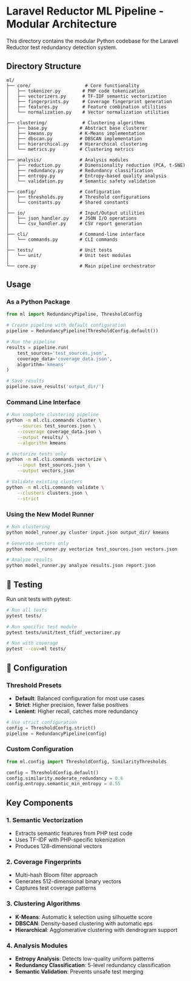 # Laravel Reductor ML Pipeline - Modular Architecture

This directory contains the modular Python codebase for the Laravel Reductor test redundancy detection system.

## Directory Structure

```
ml/
├── core/                    # Core functionality
│   ├── tokenizer.py        # PHP code tokenization
│   ├── vectorizers.py      # TF-IDF semantic vectorization
│   ├── fingerprints.py     # Coverage fingerprint generation
│   ├── features.py         # Feature combination utilities
│   └── normalization.py    # Vector normalization utilities
│
├── clustering/             # Clustering algorithms
│   ├── base.py            # Abstract base clusterer
│   ├── kmeans.py          # K-Means implementation
│   ├── dbscan.py          # DBSCAN implementation
│   ├── hierarchical.py    # Hierarchical clustering
│   └── metrics.py         # Clustering metrics
│
├── analysis/              # Analysis modules
│   ├── reduction.py       # Dimensionality reduction (PCA, t-SNE)
│   ├── redundancy.py      # Redundancy classification
│   ├── entropy.py         # Entropy-based quality analysis
│   └── validation.py      # Semantic safety validation
│
├── config/                # Configuration
│   ├── thresholds.py      # Threshold configurations
│   └── constants.py       # Shared constants
│
├── io/                    # Input/Output utilities
│   ├── json_handler.py    # JSON I/O operations
│   └── csv_handler.py     # CSV report generation
│
├── cli/                   # Command-line interface
│   └── commands.py        # CLI commands
│
├── tests/                 # Unit tests
│   └── unit/              # Unit test modules
│
└── core.py                # Main pipeline orchestrator
```

## Usage

### As a Python Package

```python
from ml import RedundancyPipeline, ThresholdConfig

# Create pipeline with default configuration
pipeline = RedundancyPipeline(ThresholdConfig.default())

# Run the pipeline
results = pipeline.run(
    test_sources='test_sources.json',
    coverage_data='coverage_data.json',
    algorithm='kmeans'
)

# Save results
pipeline.save_results('output_dir/')
```

### Command Line Interface

```bash
# Run complete clustering pipeline
python -m ml.cli.commands cluster \
    --sources test_sources.json \
    --coverage coverage_data.json \
    --output results/ \
    --algorithm kmeans

# Vectorize tests only
python -m ml.cli.commands vectorize \
    --input test_sources.json \
    --output vectors.json

# Validate existing clusters
python -m ml.cli.commands validate \
    --clusters clusters.json \
    --strict
```

### Using the New Model Runner

```bash
# Run clustering
python model_runner.py cluster input.json output_dir/ kmeans

# Generate vectors only
python model_runner.py vectorize test_sources.json vectors.json

# Analyze results
python model_runner.py analyze results.json report.json
```

## 🧪 Testing

Run unit tests with pytest:

```bash
# Run all tests
pytest tests/

# Run specific test module
pytest tests/unit/test_tfidf_vectorizer.py

# Run with coverage
pytest --cov=ml tests/
```

## 🔧 Configuration

### Threshold Presets

- **Default**: Balanced configuration for most use cases
- **Strict**: Higher precision, fewer false positives
- **Lenient**: Higher recall, catches more redundancy

```python
# Use strict configuration
config = ThresholdConfig.strict()
pipeline = RedundancyPipeline(config)
```

### Custom Configuration

```python
from ml.config import ThresholdConfig, SimilarityThresholds

config = ThresholdConfig.default()
config.similarity.moderate_redundancy = 0.6
config.entropy.semantic_min_entropy = 0.55
```

## Key Components

### 1. Semantic Vectorization
- Extracts semantic features from PHP test code
- Uses TF-IDF with PHP-specific tokenization
- Produces 128-dimensional vectors

### 2. Coverage Fingerprints
- Multi-hash Bloom filter approach
- Generates 512-dimensional binary vectors
- Captures test coverage patterns

### 3. Clustering Algorithms
- **K-Means**: Automatic k selection using silhouette score
- **DBSCAN**: Density-based clustering with automatic eps
- **Hierarchical**: Agglomerative clustering with dendrogram support

### 4. Analysis Modules
- **Entropy Analysis**: Detects low-quality uniform patterns
- **Redundancy Classification**: 5-level redundancy classification
- **Semantic Validation**: Prevents unsafe test merging